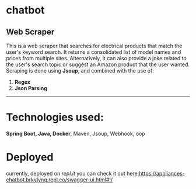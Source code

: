 # chatbot
## Web Scraper
This is a web scraper that searches for electrical products that match the user's keyword search. It returns a consolidated list of model names and prices from multiple sites. Alternatively, it can also provide a joke related to the user's search topic or suggest an Amazon product that the user wanted.
Scraping is done using **Jsoup**, and combined with the use of:
1. **Regex**
2. **Json Parsing**

------------

# Technologies used:
**Spring Boot, Java, Docker**, Maven, Jsoup, Webhook, oop
# Deployed
currently, deployed on _repl.it_
you can check it out here:https://appliances-chatbot.brkylynq.repl.co/swagger-ui.html#!/
